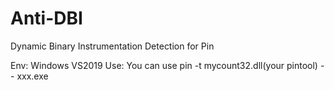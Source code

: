# Anti-DBI
Dynamic Binary Instrumentation Detection for Pin

Env: Windows VS2019
Use: You can use pin -t mycount32.dll(your pintool) -- xxx.exe 
